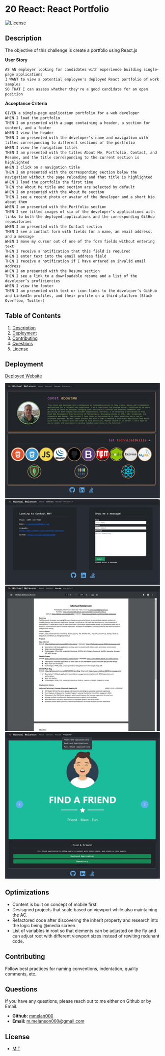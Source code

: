 # 20 React: React Portfolio

[![License](https://img.shields.io/badge/License-MIT-yellow.svg)](https://opensource.org/licenses/MIT)

## Description

The objective of this challenge is create a portfolio using React.js

**User Story**

```
AS AN employer looking for candidates with experience building single-page applications
I WANT to view a potential employee's deployed React portfolio of work samples
SO THAT I can assess whether they're a good candidate for an open position
```

**Acceptance Criteria**

```
GIVEN a single-page application portfolio for a web developer
WHEN I load the portfolio
THEN I am presented with a page containing a header, a section for content, and a footer
WHEN I view the header
THEN I am presented with the developer's name and navigation with titles corresponding to different sections of the portfolio
WHEN I view the navigation titles
THEN I am presented with the titles About Me, Portfolio, Contact, and Resume, and the title corresponding to the current section is highlighted
WHEN I click on a navigation title
THEN I am presented with the corresponding section below the navigation without the page reloading and that title is highlighted
WHEN I load the portfolio the first time
THEN the About Me title and section are selected by default
WHEN I am presented with the About Me section
THEN I see a recent photo or avatar of the developer and a short bio about them
WHEN I am presented with the Portfolio section
THEN I see titled images of six of the developer’s applications with links to both the deployed applications and the corresponding GitHub repositories
WHEN I am presented with the Contact section
THEN I see a contact form with fields for a name, an email address, and a message
WHEN I move my cursor out of one of the form fields without entering text
THEN I receive a notification that this field is required
WHEN I enter text into the email address field
THEN I receive a notification if I have entered an invalid email address
WHEN I am presented with the Resume section
THEN I see a link to a downloadable resume and a list of the developer’s proficiencies
WHEN I view the footer
THEN I am presented with text or icon links to the developer’s GitHub and LinkedIn profiles, and their profile on a third platform (Stack Overflow, Twitter)
```

## Table of Contents

1. [Description](#description)
2. [Deployment](#deployment)
3. [Contributing](#contributing)
4. [Questions](#questions)
5. [License](#license)

## Deployment

[Deployed Website](https://mmelan000.github.io/React-Portfolio/)

![App Screenshot](./assets/images/ss1.jpg)
![App Screenshot](./assets/images/ss2.jpg)
![App Screenshot](./assets/images/ss3.jpg)
![App Screenshot](./assets/images/ss4.jpg)

## Optimizations

- Content is built on concept of mobile first.
- Desisgned projects that scale based on viewport while also maintaining the AC.
- Refactored code after discovering the inherit property and research into the logic being @media screen.
- List of variables in root so that elements can be adjusted on the fly and can adjust root with different viewport sizes instead of rewiting redunant code.

## Contributing

Follow best practices for naming conventions, indentation, quality comments, etc.

## Questions

If you have any questions, please reach out to me either on Github or by Email.

- **Github:** [mmelan000](https://github.com/mmelan000)
- **Email:** [m.melanson000@gmail.com](mailto:m.melanson000@gmail.com)

## License

- [MIT](https://opensource.org/licenses/MIT)
